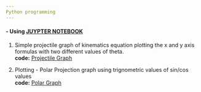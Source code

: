 ```yaml
---
Python programming
---
```




#### - Using <U> JUYPTER NOTEBOOK</U>

1. Simple projectile graph of kinematics equation plotting the x and y axis formulas with two different values of theta.
<br> <b> code:</b> <a href="https://github.com/SumaAcharya/Graphs-/blob/main/ProjectleGraph.ipynb"> <u> Projectile Graph </u> </a>


2. Plotting - Polar Projection graph using trignometric values of sin/cos values
<br> <b> code:</b> <a href="https://github.com/SumaAcharya/Graphs-/blob/main/polarprojection.ipynb"> <u> Polar Graph </u> </a>
